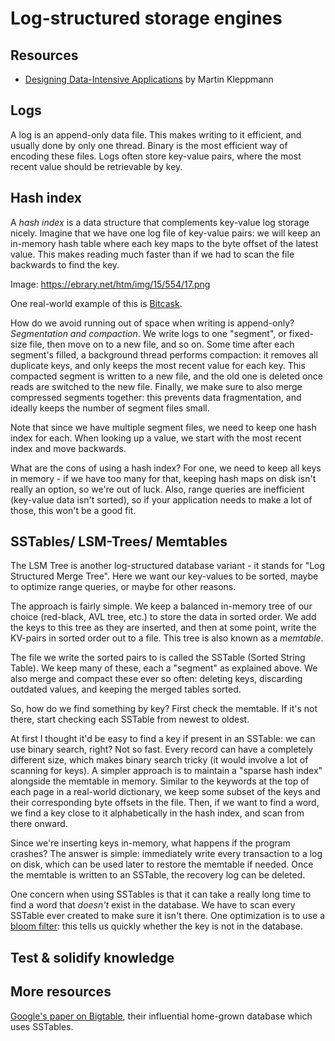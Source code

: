 # Log-structured storage engines

## Resources

 - [Designing Data-Intensive Applications](https://www.amazon.com/Designing-Data-Intensive-Applications-Reliable-Maintainable/dp/1449373321) by Martin Kleppmann

## Logs

A log is an append-only data file. This makes writing to it efficient, and usually done by only one thread. Binary is the most efficient way of encoding these files. Logs often store key-value pairs, where the most recent value should be retrievable by key.

## Hash index

A *hash index* is a data structure that complements key-value log storage nicely. Imagine that we have one log file of key-value pairs: we will keep an in-memory hash table where each key maps to the byte offset of the latest value. This makes reading much faster than if we had to scan the file backwards to find the key. 

Image: https://ebrary.net/htm/img/15/554/17.png

One real-world example of this is [Bitcask](https://docs.riak.com/riak/kv/2.2.3/setup/planning/backend/bitcask/index.html). 

How do we avoid running out of space when writing is append-only? *Segmentation and compaction*. We write logs to one "segment", or fixed-size file, then move on to a new file, and so on. Some time after each segment's filled, a background thread performs compaction: it removes all duplicate keys, and only keeps the most recent value for each key. This compacted segment is written to a new file, and the old one is deleted once reads are switched to the new file. Finally, we make sure to also merge compressed segments together: this prevents data fragmentation, and ideally keeps the number of segment files small.

Note that since we have multiple segment files, we need to keep one hash index for each. When looking up a value, we start with the most recent index and move backwards. 

What are the cons of using a hash index? For one, we need to keep all keys in memory - if we have too many for that, keeping hash maps on disk isn't really an option, so we're out of luck. Also, range queries are inefficient (key-value data isn't sorted), so if your application needs to make a lot of those, this won't be a good fit. 

## SSTables/ LSM-Trees/ Memtables 

The LSM Tree is another log-structured database variant - it stands for "Log Structured Merge Tree". Here we want our key-values to be sorted, maybe to optimize range queries, or maybe for other reasons.

The approach is fairly simple. We keep a balanced in-memory tree of our choice (red-black, AVL tree, etc.) to store the data in sorted order. We add the keys to this tree as they are inserted, and then at some point, write the KV-pairs in sorted order out to a file. This tree is also known as a *memtable*. 

The file we write the sorted pairs to is called the SSTable (Sorted String Table). We keep many of these, each a "segment" as explained above. We also merge and compact these ever so often: deleting keys, discarding outdated values, and keeping the merged tables sorted. 

So, how do we find something by key? First check the memtable. If it's not there, start checking each SSTable from newest to oldest. 

At first I thought it'd be easy to find a key if present in an SSTable: we can use binary search, right? Not so fast. Every record can have a completely different size, which makes binary search tricky (it would involve a lot of scanning for keys). A simpler approach is to maintain a "sparse hash index" alongside the memtable in memory. Similar to the keywords at the top of each page in a real-world dictionary, we keep some subset of the keys and their corresponding byte offsets in the file. Then, if we want to find a word, we find a key close to it alphabetically in the hash index, and scan from there onward. 

Since we're inserting keys in-memory, what happens if the program crashes? The answer is simple: immediately write every transaction to a log on disk, which can be used later to restore the memtable if needed. Once the memtable is written to an SSTable, the recovery log can be deleted.

One concern when using SSTables is that it can take a really long time to find a word that *doesn't* exist in the database. We have to scan every SSTable ever created to make sure it isn't there. One optimization is to use a [bloom filter](https://brilliant.org/wiki/bloom-filter/#:~:text=A%20bloom%20filter%20is%20a,is%20added%20to%20the%20set.): this tells us quickly whether the key is not in the database. 

## Test & solidify knowledge 

## More resources

[Google's paper on Bigtable](https://static.googleusercontent.com/media/research.google.com/en//archive/bigtable-osdi06.pdf), their influential home-grown database which uses SSTables. 

 

